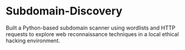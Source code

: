 # Subdomain-Discovery
Built a Python-based subdomain scanner using wordlists and HTTP requests to explore web reconnaissance techniques in a local ethical hacking environment.
